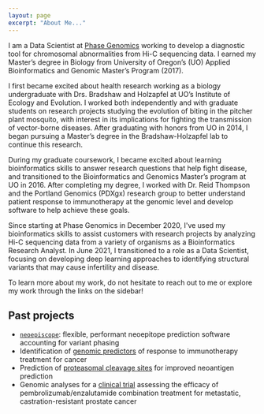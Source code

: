 ```yaml
---
layout: page
excerpt: "About Me..."
---
```


I am a Data Scientist at [Phase Genomics](https://phasegenomics.com/) working to develop a diagnostic tool for chromosomal abnormalities from Hi-C sequencing data. I earned my Master’s degree in Biology from University of Oregon’s (UO) Applied Bioinformatics and Genomic Master’s Program (2017).

I first became excited about health research working as a biology undergraduate with Drs. Bradshaw and Holzapfel at UO’s Institute of Ecology and Evolution. I worked both independently and with graduate students on research projects studying the evolution of biting in the pitcher plant mosquito, with interest in its implications for fighting the transmission of vector-borne diseases. After graduating with honors from UO in 2014, I began pursuing a Master’s degree in the Bradshaw-Holzapfel lab to continue this research.

During my graduate coursework, I became excited about learning bioinformatics skills to answer research questions that help fight disease, and transitioned to the Bioinformatics and Genomics Master’s program at UO in 2016. After completing my degree, I worked with Dr. Reid Thompson and the Portland Genomics (PDXgx) research group to better understand patient response to immunotherapy at the genomic level and develop software to help achieve these goals. 

Since starting at Phase Genomics in December 2020, I've used my bioinformatics skills to assist customers with research projects by analyzing Hi-C sequencing data from a variety of organisms as a Bioinformatics Research Analyst. In June 2021, I transitioned to a role as a Data Scientist, focusing on developing deep learning approaches to identifying structural variants that may cause infertility and disease.

To learn more about my work, do not hesitate to reach out to me or explore my work through the links on the sidebar!

## Past projects

* [`neoepiscope`](https://github.com/pdxgx/neoepiscope): flexible, performant neoepitope prediction software accounting for variant phasing
* Identification of [genomic predictors](https://genomemedicine.biomedcentral.com/articles/10.1186/s13073-020-00729-2) of response to immunotherapy treatment for cancer
* Prediction of [proteasomal cleavage sites](https://www.biorxiv.org/content/10.1101/2021.05.14.444244v1.abstract) for improved neoantigen prediction
* Genomic analyses for a [clinical trial](https://clinicaltrials.gov/ct2/show/NCT02312557) assessing the efficacy of pembrolizumab/enzalutamide combination treatment for metastatic, castration-resistant prostate cancer
